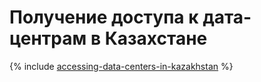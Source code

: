# Получение доступа к дата-центрам в Казахстане

{% include [accessing-data-centers-in-kazakhstan](../../business/how-to/accessing-data-centers-in-kazakhstan.md) %}